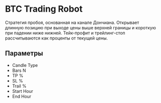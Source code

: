 # BTC Trading Robot

Стратегия пробоя, основанная на канале Дончиана. Открывает длинную позицию при выходе цены выше верхней границы и короткую при падении ниже нижней. Тейк-профит и трейлинг-стоп рассчитываются как проценты от текущей цены.

## Параметры
- Candle Type
- Bars N
- TP %
- SL %
- Trail %
- Start Hour
- End Hour
